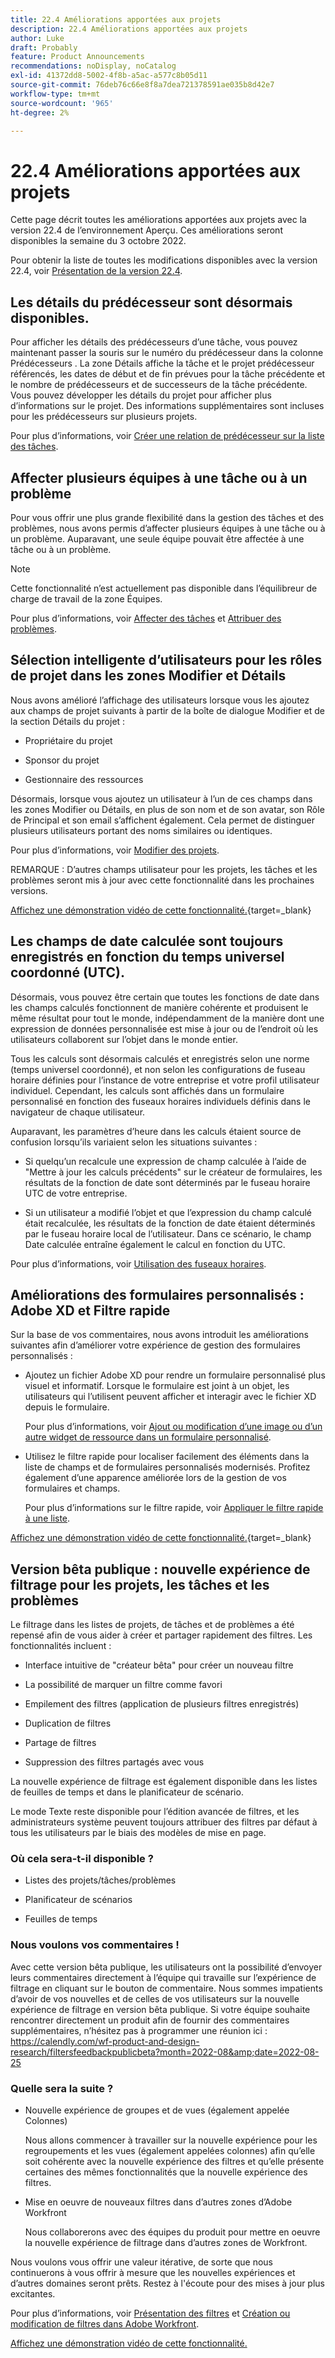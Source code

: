 ```yaml
---
title: 22.4 Améliorations apportées aux projets
description: 22.4 Améliorations apportées aux projets
author: Luke
draft: Probably
feature: Product Announcements
recommendations: noDisplay, noCatalog
exl-id: 41372dd8-5002-4f8b-a5ac-a577c8b05d11
source-git-commit: 76deb76c66e8f8a7dea721378591ae035b8d42e7
workflow-type: tm+mt
source-wordcount: '965'
ht-degree: 2%

---
```


# 22.4 Améliorations apportées aux projets

Cette page décrit toutes les améliorations apportées aux projets avec la version 22.4 de l’environnement Aperçu. Ces améliorations seront disponibles la semaine du 3 octobre 2022.

Pour obtenir la liste de toutes les modifications disponibles avec la version 22.4, voir [Présentation de la version 22.4](/help/quicksilver/product-announcements/product-releases/22.4-release-activity/22-4-release-overview.md).

## Les détails du prédécesseur sont désormais disponibles.

Pour afficher les détails des prédécesseurs d’une tâche, vous pouvez maintenant passer la souris sur le numéro du prédécesseur dans la colonne Prédécesseurs . La zone Détails affiche la tâche et le projet prédécesseur référencés, les dates de début et de fin prévues pour la tâche précédente et le nombre de prédécesseurs et de successeurs de la tâche précédente. Vous pouvez développer les détails du projet pour afficher plus d’informations sur le projet. Des informations supplémentaires sont incluses pour les prédécesseurs sur plusieurs projets.

Pour plus d’informations, voir [Créer une relation de prédécesseur sur la liste des tâches](/help/quicksilver/manage-work/tasks/use-prdcssrs/create-predecessors-on-task-list.md).

## Affecter plusieurs équipes à une tâche ou à un problème

Pour vous offrir une plus grande flexibilité dans la gestion des tâches et des problèmes, nous avons permis d’affecter plusieurs équipes à une tâche ou à un problème. Auparavant, une seule équipe pouvait être affectée à une tâche ou à un problème.

>[!NOTE]
>
>Cette fonctionnalité n’est actuellement pas disponible dans l’équilibreur de charge de travail de la zone Équipes.

Pour plus d’informations, voir [Affecter des tâches](/help/quicksilver/manage-work/tasks/assign-tasks/assign-tasks.md) et [Attribuer des problèmes](/help/quicksilver/manage-work/issues/manage-issues/assign-issues.md).

## Sélection intelligente d’utilisateurs pour les rôles de projet dans les zones Modifier et Détails

Nous avons amélioré l’affichage des utilisateurs lorsque vous les ajoutez aux champs de projet suivants à partir de la boîte de dialogue Modifier et de la section Détails du projet :

* Propriétaire du projet

* Sponsor du projet

* Gestionnaire des ressources

Désormais, lorsque vous ajoutez un utilisateur à l’un de ces champs dans les zones Modifier ou Détails, en plus de son nom et de son avatar, son Rôle de Principal et son email s’affichent également. Cela permet de distinguer plusieurs utilisateurs portant des noms similaires ou identiques.

Pour plus d’informations, voir [Modifier des projets](/help/quicksilver/manage-work/projects/manage-projects/edit-projects.md).

REMARQUE : D’autres champs utilisateur pour les projets, les tâches et les problèmes seront mis à jour avec cette fonctionnalité dans les prochaines versions.

[Affichez une démonstration vidéo de cette fonctionnalité.](https://video.tv.adobe.com/v/3412390/){target=_blank}

## Les champs de date calculée sont toujours enregistrés en fonction du temps universel coordonné (UTC).

Désormais, vous pouvez être certain que toutes les fonctions de date dans les champs calculés fonctionnent de manière cohérente et produisent le même résultat pour tout le monde, indépendamment de la manière dont une expression de données personnalisée est mise à jour ou de l’endroit où les utilisateurs collaborent sur l’objet dans le monde entier.

Tous les calculs sont désormais calculés et enregistrés selon une norme (temps universel coordonné), et non selon les configurations de fuseau horaire définies pour l’instance de votre entreprise et votre profil utilisateur individuel. Cependant, les calculs sont affichés dans un formulaire personnalisé en fonction des fuseaux horaires individuels définis dans le navigateur de chaque utilisateur.

Auparavant, les paramètres d’heure dans les calculs étaient source de confusion lorsqu’ils variaient selon les situations suivantes :

* Si quelqu’un recalcule une expression de champ calculée à l’aide de &quot;Mettre à jour les calculs précédents&quot; sur le créateur de formulaires, les résultats de la fonction de date sont déterminés par le fuseau horaire UTC de votre entreprise.

* Si un utilisateur a modifié l’objet et que l’expression du champ calculé était recalculée, les résultats de la fonction de date étaient déterminés par le fuseau horaire local de l’utilisateur. Dans ce scénario, le champ Date calculée entraîne également le calcul en fonction du UTC.

Pour plus d’informations, voir [Utilisation des fuseaux horaires](/help/quicksilver/workfront-basics/tips-tricks-and-troubleshooting/working-across-timezones.md).

## Améliorations des formulaires personnalisés : Adobe XD et Filtre rapide

Sur la base de vos commentaires, nous avons introduit les améliorations suivantes afin d’améliorer votre expérience de gestion des formulaires personnalisés :

* Ajoutez un fichier Adobe XD pour rendre un formulaire personnalisé plus visuel et informatif. Lorsque le formulaire est joint à un objet, les utilisateurs qui l’utilisent peuvent afficher et interagir avec le fichier XD depuis le formulaire.

  Pour plus d’informations, voir [Ajout ou modification d’une image ou d’un autre widget de ressource dans un formulaire personnalisé](/help/quicksilver/administration-and-setup/customize-workfront/create-manage-custom-forms/add-widget-or-edit-its-properties-in-a-custom-form.md).

* Utilisez le filtre rapide pour localiser facilement des éléments dans la liste de champs et de formulaires personnalisés modernisés. Profitez également d’une apparence améliorée lors de la gestion de vos formulaires et champs.

  Pour plus d’informations sur le filtre rapide, voir [Appliquer le filtre rapide à une liste](/help/quicksilver/workfront-basics/navigate-workfront/use-lists/apply-quick-filter-list.md).

[Affichez une démonstration vidéo de cette fonctionnalité.](https://video.tv.adobe.com/v/3412469/){target=_blank}

## Version bêta publique : nouvelle expérience de filtrage pour les projets, les tâches et les problèmes

Le filtrage dans les listes de projets, de tâches et de problèmes a été repensé afin de vous aider à créer et partager rapidement des filtres. Les fonctionnalités incluent :

* Interface intuitive de &quot;créateur bêta&quot; pour créer un nouveau filtre

* La possibilité de marquer un filtre comme favori

* Empilement des filtres (application de plusieurs filtres enregistrés)

* Duplication de filtres

* Partage de filtres

* Suppression des filtres partagés avec vous


La nouvelle expérience de filtrage est également disponible dans les listes de feuilles de temps et dans le planificateur de scénario.

Le mode Texte reste disponible pour l’édition avancée de filtres, et les administrateurs système peuvent toujours attribuer des filtres par défaut à tous les utilisateurs par le biais des modèles de mise en page.

### Où cela sera-t-il disponible ?

* Listes des projets/tâches/problèmes

* Planificateur de scénarios

* Feuilles de temps


### Nous voulons vos commentaires !

Avec cette version bêta publique, les utilisateurs ont la possibilité d’envoyer leurs commentaires directement à l’équipe qui travaille sur l’expérience de filtrage en cliquant sur le bouton de commentaire. Nous sommes impatients d’avoir de vos nouvelles et de celles de vos utilisateurs sur la nouvelle expérience de filtrage en version bêta publique. Si votre équipe souhaite rencontrer directement un produit afin de fournir des commentaires supplémentaires, n’hésitez pas à programmer une réunion ici : https://calendly.com/wf-product-and-design-research/filtersfeedbackpublicbeta?month=2022-08&amp;date=2022-08-25

### Quelle sera la suite ?

* Nouvelle expérience de groupes et de vues (également appelée Colonnes)

  Nous allons commencer à travailler sur la nouvelle expérience pour les regroupements et les vues (également appelées colonnes) afin qu’elle soit cohérente avec la nouvelle expérience des filtres et qu’elle présente certaines des mêmes fonctionnalités que la nouvelle expérience des filtres.

* Mise en oeuvre de nouveaux filtres dans d’autres zones d’Adobe Workfront

  Nous collaborerons avec des équipes du produit pour mettre en oeuvre la nouvelle expérience de filtrage dans d’autres zones de Workfront.


Nous voulons vous offrir une valeur itérative, de sorte que nous continuerons à vous offrir à mesure que les nouvelles expériences et d’autres domaines seront prêts. Restez à l&#39;écoute pour des mises à jour plus excitantes.

Pour plus d’informations, voir [Présentation des filtres](/help/quicksilver/reports-and-dashboards/reports/reporting-elements/filters-overview.md) et [Création ou modification de filtres dans Adobe Workfront](/help/quicksilver/reports-and-dashboards/reports/reporting-elements/create-filters.md).

[Affichez une démonstration vidéo de cette fonctionnalité.](https://video.tv.adobe.com/v/3412391/)
